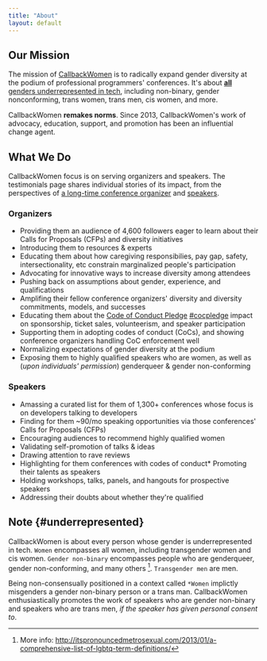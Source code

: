 ```yaml
---
title: "About"
layout: default
---
```



## Our Mission

The mission of [CallbackWomen](http://twitter.com/callbackwomen) is to radically expand gender diversity at the podium of professional programmers' conferences. It's about [**all** genders underrepresented in tech](#underrepresented), including non-binary, gender nonconforming, trans women, trans men, cis women, and more.


CallbackWomen **remakes norms**. Since 2013, CallbackWomen's work of advocacy, education, support, and promotion has been an influential change agent.


## What We Do

CallbackWomen focus is on serving organizers and speakers. The testimonials page shares individual stories of its impact, from the perspectives of [a long-time conference organizer](personal-stories.html) and [speakers](personal-stories.html#speakers).

### Organizers

* Providing them an audience of 4,600 followers eager to learn about their Calls for Proposals (CFPs) and diversity initiatives
* Introducing them to resources & experts
* Educating them about how caregiving responsibilies, pay gap, safety, intersectionality, etc constrain marginalized people's participation
* Advocating for innovative ways to increase diversity among attendees
* Pushing back on assumptions about gender, experience, and qualifications
* Amplifing their fellow conference organizers' diversity and diversity commitments, models, and successes
* Educating them about the [Code of Conduct Pledge](http://twitter.com/cocpledge) [#cocpledge](https://twitter.com/search?q=cocpledge) impact on sponsorship, ticket sales, volunteerism, and speaker participation
* Supporting them in adopting codes of conduct (CoCs), and showing conference organizers handling CoC enforcement well
* Normalizing expectations of gender diversity at the podium
* Exposing them to highly qualified speakers who are women, as well as (*upon individuals' permission*) genderqueer & gender non-conforming


### Speakers

* Amassing a curated list for them of 1,300+ conferences whose focus is on developers talking to developers
* Finding for them ~90/mo speaking opportunities via those conferences' Calls for Proposals (CFPs)
* Encouraging audiences to recommend highly qualified women 
* Validating self-promotion of talks & ideas
* Drawing attention to rave reviews
* Highlighting for them conferences with codes of conduct* Promoting their talents as speakers
* Holding workshops, talks, panels, and hangouts for prospective speakers
* Addressing their doubts about whether they're qualified



## Note {#underrepresented}

CallbackWomen is about every person whose gender is underrepresented in tech. `Women` encompasses all women, including transgender women and cis women. `Gender non-binary` encompasses people who are genderqueer, gender non-conforming, and many others [^1]. `Transgender men` are men.

Being non-consensually positioned in a context called `*Women` implictly misgenders a gender non-binary person or a trans man. CallbackWomen enthusiastically promotes the work of speakers who are gender non-binary and speakers who are trans men, *if the speaker has given personal consent to*.


[^1]: More info: http://itspronouncedmetrosexual.com/2013/01/a-comprehensive-list-of-lgbtq-term-definitions/





